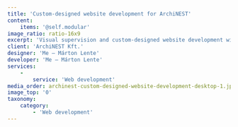 ```yaml
---
title: 'Custom-designed website development for ArchiNEST'
content:
    items: '@self.modular'
image_ratio: ratio-16x9
excerpt: 'Visual supervision and custom-designed website development with Perch CMS integration for ArchiNEST Kft.'
client: 'ArchiNEST Kft.'
designer: 'Me – Márton Lente'
developer: 'Me – Márton Lente'
services:
    -
        service: 'Web development'
media_order: archinest-custom-designed-website-development-desktop-1.jpg
image_top: '0'
taxonomy:
    category:
        - 'Web development'
---
```


